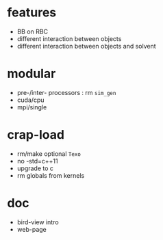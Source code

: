 # features

* BB on RBC
* different interaction between objects
* different interaction between objects and solvent

# modular

* pre-/inter- processors : rm `sim_gen`
* cuda/cpu
* mpi/single

# crap-load

* rm/make optional `Texo`
* no -std=c++11
* upgrade to c
* rm globals from kernels

# doc

* bird-view intro
* web-page
